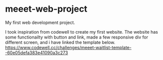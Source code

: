 # meeet-web-project
My first web development project.

I took inspiration from codewell to create my first website. The website has some functionailty with button and link, made a few responsive div for different screen, and i have linked the template below. 
https://www.codewell.cc/challenges/meeet-waitlist-template--60e05defa383e41090a3c273
